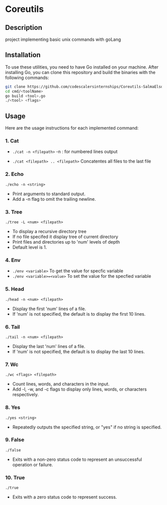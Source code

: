 # Coreutils 

## Description 
project implementing basic unix commands with goLang


## Installation
To use these utilities, you need to have Go installed on your machine. After installing Go, you can clone this repository and build the binaries with the following commands:
```bash
git clone https://github.com/codescalersinternships/Coreutils-SalmaElsoly
cd cmd/<toolName>
go build <tool>.go
./<tool> <flags>
```
## Usage
Here are the usage instructions for each implemented command:

### 1. Cat
 * ` ./cat -n <filepath> `
-n : for numbered lines output

* `./cat <filepath> .. <filepath>`
Concatentes all files to the last file 

### 2. Echo
`./echo -n <string>`
* Print arguments to standard output.
* Add a -n flag to omit the trailing newline.

### 3. Tree
` ./tree -L <num> <filepath> `
* To display a recursive directory tree
* If no file specifed it display tree of current directory
* Print files and directories up to 'num' levels of depth
* Default level is 1.

### 4. Env
* ` ./env <variable> `
To get the value for specfic variable
* ` ./env <variable>=<value> `
To set the value for the specfied variable

### 5. Head
`./head -n <num> <filepath>`
* Display the first 'num' lines of a file.
* If 'num' is not specified, the default is to display the first 10 lines.

### 6. Tail
`./tail -n <num> <filepath>`
* Display the last 'num' lines of a file.
* If 'num' is not specified, the default is to display the last 10 lines.

### 7. Wc
`./wc <flags> <filepath>`
* Count lines, words, and characters in the input.
* Add -l, -w, and -c flags to display only lines, words, or characters respectively.

### 8. Yes
`./yes <string>`
* Repeatedly outputs the specified string, or "yes" if no string is specified.

### 9. False
`./false`
* Exits with a non-zero status code to represent an unsuccessful operation or failure.

### 10. True
`./true`
* Exits with a zero status code to represent success.